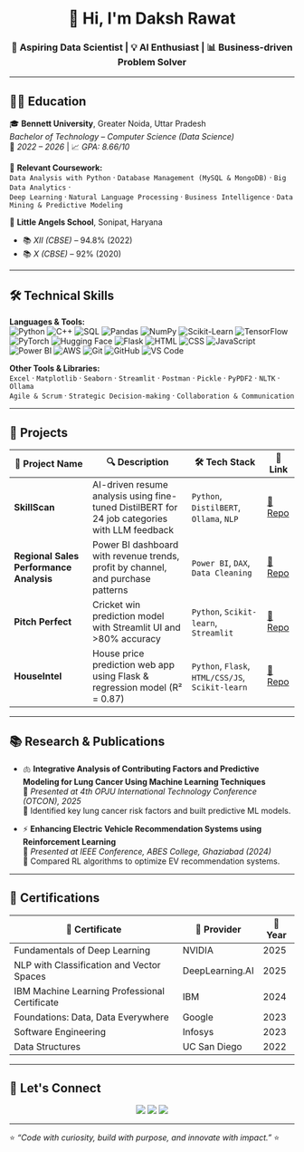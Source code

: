 <!-- Profile Header -->
<h1 align="center">👋 Hi, I'm Daksh Rawat</h1>
<h3 align="center">🚀 Aspiring Data Scientist | 💡 AI Enthusiast | 📊 Business-driven Problem Solver</h3>

---

## 🧑‍🎓 Education

🎓 **Bennett University**, Greater Noida, Uttar Pradesh  
*Bachelor of Technology – Computer Science (Data Science)*  
📅 *2022 – 2026* | 📈 *GPA: 8.66/10*

📘 **Relevant Coursework:**  
`Data Analysis with Python` · `Database Management (MySQL & MongoDB)` · `Big Data Analytics` ·  
`Deep Learning` · `Natural Language Processing` · `Business Intelligence` · `Data Mining & Predictive Modeling`

🏫 **Little Angels School**, Sonipat, Haryana  
- 📚 *XII (CBSE)* – 94.8% (2022)  
- 📚 *X (CBSE)* – 92% (2020)

---

## 🛠️ Technical Skills

**Languages & Tools:**  
![Python](https://img.shields.io/badge/Python-3670A0?logo=python&logoColor=ffdd54)
![C++](https://img.shields.io/badge/C++-00599C?logo=cplusplus&logoColor=white)
![SQL](https://img.shields.io/badge/SQL-003B57?logo=postgresql&logoColor=white)
![Pandas](https://img.shields.io/badge/Pandas-150458?logo=pandas&logoColor=white)
![NumPy](https://img.shields.io/badge/NumPy-013243?logo=numpy&logoColor=white)
![Scikit-Learn](https://img.shields.io/badge/Scikit--Learn-F7931E?logo=scikitlearn&logoColor=white)
![TensorFlow](https://img.shields.io/badge/TensorFlow-FF6F00?logo=tensorflow&logoColor=white)
![PyTorch](https://img.shields.io/badge/PyTorch-EE4C2C?logo=pytorch&logoColor=white)
![Hugging Face](https://img.shields.io/badge/Transformers-FFD21E?logo=huggingface&logoColor=black)
![Flask](https://img.shields.io/badge/Flask-000000?logo=flask&logoColor=white)
![HTML](https://img.shields.io/badge/HTML5-E34F26?logo=html5&logoColor=white)
![CSS](https://img.shields.io/badge/CSS3-1572B6?logo=css3&logoColor=white)
![JavaScript](https://img.shields.io/badge/JavaScript-F7DF1E?logo=javascript&logoColor=black)
![Power BI](https://img.shields.io/badge/Power%20BI-F2C811?logo=powerbi&logoColor=black)
![AWS](https://img.shields.io/badge/AWS-232F3E?logo=amazon-aws&logoColor=white)
![Git](https://img.shields.io/badge/Git-F05032?logo=git&logoColor=white)
![GitHub](https://img.shields.io/badge/GitHub-181717?logo=github&logoColor=white)
![VS Code](https://img.shields.io/badge/VS%20Code-007ACC?logo=visualstudiocode&logoColor=white)

**Other Tools & Libraries:**  
`Excel` · `Matplotlib` · `Seaborn` · `Streamlit` · `Postman` · `Pickle` · `PyPDF2` · `NLTK` · `Ollama`  
`Agile & Scrum` · `Strategic Decision-making` · `Collaboration & Communication`

---

## 💼 Projects

| 🧠 Project Name | 🔍 Description | 🛠️ Tech Stack | 🔗 Link |
|----------------|----------------|----------------|--------|
| **SkillScan** | AI-driven resume analysis using fine-tuned DistilBERT for 24 job categories with LLM feedback | `Python`, `DistilBERT`, `Ollama`, `NLP` | [🔗 Repo](https://github.com/DAKSHRAWAT7775/SkillScan) |
| **Regional Sales Performance Analysis** | Power BI dashboard with revenue trends, profit by channel, and purchase patterns | `Power BI`, `DAX`, `Data Cleaning` | [🔗 Repo](https://github.com/DAKSHRAWAT7775/Regional-Sales-Performance-Analysis) |
| **Pitch Perfect** | Cricket win prediction model with Streamlit UI and >80% accuracy | `Python`, `Scikit-learn`, `Streamlit` | [🔗 Repo](https://github.com/DAKSHRAWAT7775/Pitch-Perfect) |
| **HouseIntel** | House price prediction web app using Flask & regression model (R² = 0.87) | `Python`, `Flask`, `HTML/CSS/JS`, `Scikit-learn` | [🔗 Repo](https://github.com/DAKSHRAWAT7775/HouseIntel) |

---

## 📚 Research & Publications

- 🫁 **Integrative Analysis of Contributing Factors and Predictive Modeling for Lung Cancer Using Machine Learning Techniques**  
  📍 *Presented at 4th OPJU International Technology Conference (OTCON), 2025*  
  🧪 Identified key lung cancer risk factors and built predictive ML models.

- ⚡ **Enhancing Electric Vehicle Recommendation Systems using Reinforcement Learning**  
  📍 *Presented at IEEE Conference, ABES College, Ghaziabad (2024)*  
  🚗 Compared RL algorithms to optimize EV recommendation systems.

---

## 🏅 Certifications

| 📜 Certificate | 🏢 Provider | 📅 Year |
|---------------|------------|--------|
| Fundamentals of Deep Learning | NVIDIA | 2025 |
| NLP with Classification and Vector Spaces | DeepLearning.AI | 2025 |
| IBM Machine Learning Professional Certificate | IBM | 2024 |
| Foundations: Data, Data Everywhere | Google | 2023 |
| Software Engineering | Infosys | 2023 |
| Data Structures | UC San Diego | 2022 |

---

## 🤝 Let's Connect

<p align="center">
  <a href="https://www.linkedin.com/in/daksh-rawat22"><img src="https://img.shields.io/badge/LinkedIn-Daksh%20Rawat-blue?logo=linkedin" /></a>
  <a href="mailto:dakshrawat7775@gmail.com"><img src="https://img.shields.io/badge/Email-dakshrawat7775%40gmail.com-red?logo=gmail" /></a>
  <a href="https://github.com/DAKSHRAWAT7775"><img src="https://img.shields.io/badge/GitHub-DAKSHRAWAT7775-black?logo=github" /></a>
</p>

---

⭐ *“Code with curiosity, build with purpose, and innovate with impact.”* ⭐
